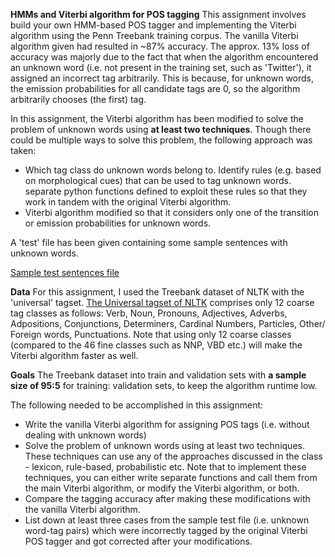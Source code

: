**HMMs and Viterbi algorithm for POS tagging**
This assignment involves build your own HMM-based POS tagger and implementing the Viterbi algorithm using the Penn Treebank training corpus. The vanilla Viterbi algorithm given had resulted in ~87% accuracy. The approx. 13% loss of accuracy was majorly due to the fact that when the algorithm encountered an unknown word (i.e. not present in the training set, such as 'Twitter'), it assigned an incorrect tag arbitrarily. This is because, for unknown words, the emission probabilities for all candidate tags are 0, so the algorithm arbitrarily chooses (the first) tag.

In this assignment, the Viterbi algorithm has been modified to solve the problem of unknown words using **at least two techniques**. Though there could be multiple ways to solve this problem, the following approach was taken:
*	Which tag class do unknown words belong to. Identify rules (e.g. based on morphological cues) that can be used to tag unknown words. separate python functions defined to exploit these rules so that they work in tandem with the original Viterbi algorithm.
*	Viterbi algorithm modified so that it considers only one of the transition or emission probabilities for unknown words.

A 'test' file has been given containing some sample sentences with unknown words. 

[Sample test sentences file](https://github.com/vish0701/datasci/blob/master/upgrad/nlp-pos-tagging/Test_sentences.txt)

**Data**
For this assignment, I used the Treebank dataset of NLTK with the 'universal' tagset. [The Universal tagset of NLTK](https://www.nltk.org/_modules/nltk/tag/mapping.html) comprises only 12 coarse tag classes as follows: Verb, Noun, Pronouns, Adjectives, Adverbs, Adpositions, Conjunctions, Determiners, Cardinal Numbers, Particles, Other/ Foreign words, Punctuations.
 Note that using only 12 coarse classes (compared to the 46 fine classes such as NNP, VBD etc.) will make the Viterbi algorithm faster as well.
 
**Goals**
The Treebank dataset into train and validation sets with **a sample size of 95:5** for training: validation sets, to keep the algorithm runtime low.

The following needed to be accomplished in this assignment:
* Write the vanilla Viterbi algorithm for assigning POS tags (i.e. without dealing with unknown words) 
* Solve the problem of unknown words using at least two techniques. These techniques can use any of the approaches discussed in the class - lexicon, rule-based, probabilistic etc. Note that to implement these techniques, you can either write separate functions and call them from the main Viterbi algorithm, or modify the Viterbi algorithm, or both.
* Compare the tagging accuracy after making these modifications with the vanilla Viterbi algorithm.
* List down at least three cases from the sample test file (i.e. unknown word-tag pairs) which were incorrectly tagged by the original Viterbi POS tagger and got corrected after your modifications.



